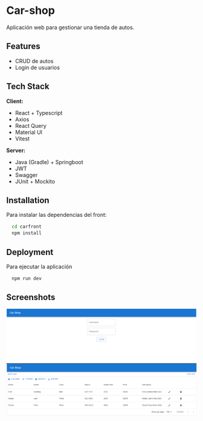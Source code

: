 
# Car-shop

Aplicación web para gestionar una tienda de autos.


## Features

- CRUD de autos
- Login de usuarios


## Tech Stack

**Client:** 
- React + Typescript
- Axios
- React Query
- Material UI
- Vitest

**Server:** 
- Java (Gradle) + Springboot
- JWT
- Swagger
- JUnit + Mockito


## Installation

Para instalar las dependencias del front:

```bash
  cd carfront
  npm install
```
    
## Deployment

Para ejecutar la aplicación

```bash
  npm run dev
```

## Screenshots

![App Screenshot](./screenshot-login.png)
![App Screenshot](./screenshot-main.png)